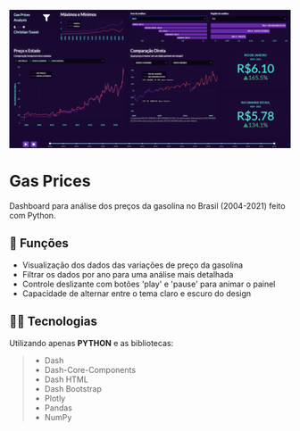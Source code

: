 ![Gas_Prices](https://github.com/christiantusset/dashboards-python/blob/master/gas-prices-dash/assets/dash.png?raw=true)

# Gas Prices

Dashboard para análise dos preços da gasolina no Brasil (2004-2021) feito com Python.

## 🔧 Funções

- Visualização dos dados das variações de preço da gasolina
- Filtrar os dados por ano para uma análise mais detalhada
- Controle deslizante com botões 'play' e 'pause' para animar o painel
- Capacidade de alternar entre o tema claro e escuro do design

## 👨‍💻 Tecnologias

Utilizando apenas **PYTHON** e as bibliotecas:
> - Dash
> - Dash-Core-Components
> - Dash HTML
> - Dash Bootstrap
> - Plotly
> - Pandas
> - NumPy

